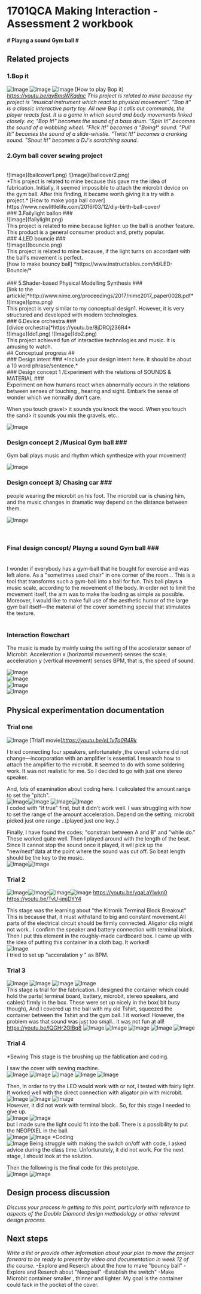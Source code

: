 # 1701QCA Making Interaction - Assessment 2 workbook


**# Playng a sound Gym ball  #**

## Related projects ##



### 1.Bop it ###

![Image](bopit1.png)
![Image](bopit3.png)
![Image](bopit2.png)
[How to play Bop it] *https://youtu.be/ayBmsWKqdnc*
*This project is related to mine because my project is "musical instrument which react to physical movement". "Bop it" is a classic interactive party toy. All new Bop It calls out commands, the player reacts fast.  It is a game in which sound and body movements linked closely. 
ex;
"Bop It!" becomes the sound of a bass drum.
"Spin It!" becomes the sound of a wobbling wheel.
"Flick It!" becomes a "Boing!" sound.
"Pull It!" becomes the sound of a slide-whistle.
"Twist It!" becomes a cranking sound.
"Shout It!" becomes a DJ's scratching sound.*
</br>
### 2.Gym ball cover sewing project ###
</br>
![Image](ballcover1.png)
![Image](ballcover2.png)</br>
*This project is related to mine because this gave me the idea of fabrication. Initially, it seemed impossible to attach the microbit device on the gym ball. After this finding, it became  worth giving it a try with a project.*
[How to make yoga ball cover]  https://www.newlittlelife.com/2016/03/12/diy-birth-ball-cover/
</br>
### 3.Failylight ballon ###
</br>
![Image](failylight.png)</br>
  This project is related to mine because lighten up the ball is another feature. This product is a general consumer product and, pretty popular.
</br>
### 4.LED bouncie  ###
</br>
![Image](bouncie.png)</br>
  This project is related to mine because, if the light turns on accordant with the ball's movement is perfect.</br>
[how to make bouncy ball] *https://www.instructables.com/id/LED-Bouncie/*</br>
</br>
### 5.Shader-based Physical Modelling Synthesis ###
</br>
 [link to the artickle]*http://www.nime.org/proceedings/2017/nime2017_paper0028.pdf*</br>
 ![Image](pms.png)</br>
   This project is very similar to my conceptual design1. However, it is very structured and developed with modern technologies.
</br> 
### 6.Device orchestra ###
</br> 
 [divice orchestra]*https://youtu.be/8jDROj236R4*</br>
 ![Image](do1.png)
 ![Image](do2.png)</br>
   This project achieved fun of interactive technologies and music. It is amusing to watch.

</br>
## Conceptual progress ##
</br>
### Design intent ###
*Include your design intent here. It should be about a 10 word phrase/sentence.*
</br>
### Design concept 1 /Experiment with the relations of SOUNDS & MATERIAL ###
</br>
Experiment on how humans react when abnormally occurs in the relations between senses of touching , hearing and sight.
Embark the sense of wonder which we normally don't care.</br>

When you touch gravel> it sounds you knock the  wood.
When you touch the sand> it sounds you mix the gravels. etc.. </br>

 ![Image](p1.png)
</br>

### Design concept 2 /Musical Gym ball ###</br>

Gym ball plays music and rhythm which synthesize with your movement!</br>

 ![Image](p2.png)</br>
 
 ### Design concept 3/ Chasing car ###</br>
people wearing the microbit on his foot. The microbit car is chasing him, and the music changes in dramatic way depend on the distance between them.</br>

 ![Image](p3.png)</br>
</br></br>
### Final design concept/ Playng a sound Gym ball ###</br></br>

I wonder if everybody has a gym-ball that he bought for exercise and was left alone. As a "sometimes used chair" in one corner of the room...
This is a tool that transforms such a gym-ball into a ball for fun. This ball plays a music scale, according to the movement of the body.
In order not to limit the movement itself, the aim was to make the loading as simple as possible. Moreover, I would like to make full use of the aesthetic humor of the large gym ball itself—the material of the cover something special that stimulates the texture.</br>
</br>
### Interaction flowchart ###
The music is made by mainly using the setting of the accelerator sensor of Microbit. Acceleration x (horizontal movement) senses the scale, acceleration y (vertical movement) senses BPM, that is, the speed of sound.</br>

![Image](flow.png)</br> 
![Image](pitch.png)</br>
![Image](noteconcept2.png)</br>
![Image](noteconcept1.png)</br>


## Physical experimentation documentation ##

### Trial one ###
![Image](trial1.png)
[Trial1 movie]*https://youtu.be/eL1vTo0R4Rk*

I tried connecting four speakers, unfortunately ,the overall volume did not change—incorporation with an amplifier is essential.
I research how to attach the amplifier to the microbit. It seemed to do with some soldering work.  It was not realistic for me. So I decided to go with just one stereo speaker.</br>

And, lots of examination about coding here. I caliculated the amount range to set the "pitch".</br>
![Image](noteflow1.png)![Image](noteflow2.png)
![Image](if1.png)![Image](if2.png)</br>
I coded with "if true" first, but it didn't work well. I was struggling with how to set the range of the amount acceleration. Depend on the setting, microbit picked just one range ..(played just one key..)</br>

Finally, I have found the codes; "constrain between A and B" and "while do." These worked quite well. Then I played around with the length of the beat. 
Since It cannot stop the sound once it played, it will pick up the "new/next"data at the point where the sound was cut off. So beat length should be the key to the music.</br>
![Image](code1_2.png)![Image](code1_3".png)
</br>
### Trial 2 ###
![Image](trial2.png)![Image](trial2_2.png)![Image](trial2_3.png)![Image](terminalboard.png)
https://youtu.be/yqaLaYlwkn0
https://youtu.be/TvU-jmjDYY4

This stage was the learning about "the Kitronik Terminal Block Breakout" This is because that,  it must withstand to big and constant movement.All parts of the electrical circuit should be firmly connected.  Aligator clip might not work.. 
I confirm the speaker and battery connection with terminal block. Then I put this element in the roughly-made cardboard box. I came up with the idea of putting this container in a cloth bag. It worked!</br>
![Image](code_y.png)</br>
I tried to set up "acceralation y " as BPM.</br>


### Trial 3 ###
![Image](trial3_7.png)
![Image](trial3_1.png) 
![Image](notedesign1.png)
![Image](notedesign2.png)</br>
This stage is trial for the fabrication. I designed the container which could hold the parts( terminal board, battery, microbit, stereo speakers, and cables) firmly in the box. These were set up nicely in the box( bit busy though), And I  covered up the ball with my old Tshirt, squeezed the container between the Tshirt and the gym ball. ! it worked! However, the problem was that sound was just too small.. it was not fun at all!</br>
https://youtu.be/lQGHr2OlBq8
![Image](trial3_4.png) 
![Image](trial3_5.png) 
![Image](trial3_6.png) 
![Image](trial3_3.png) 
![Image](trial3_2.png) 

### Trial 4 ###

*Sewing
This stage is the brushing up the fablication and coding. 

I saw the cover with sewing machine.</br>
![Image](trial4_1.png) 
![Image](trial4_2.png) 
![Image](trial4_3.png) 
![Image](trial4_4.png) 
![Image](trial4_5.png) </br>

Then, in order to try the LED would work with or not, I tested with fairly light.
It worked well with the direct connection with aligator pin with microbit.</br>
![Image](fl1.png) 
![Image](fl2.png) 
![Image](fl3.png) </br>
However, it did not work with terminal block.. So, for this stage I needed to give up. </br>
![Image](fl4.png) 
![Image](fl5.png) </br>
but I made sure the light could fit into the ball. There is a possibility to put the NEOPIXEL in the ball.</br>
![Image](fl6.png) 
![Image](fl7.png) 
*Coding</br>
![Image](buttonA.png) 
Being struggle with making the switch on/off with code, I asked advice during the class time.  Unfortunately, it did not work. For the next stage, I should look at the solution. </br>

Then the following is the final code for this prototype. </br>
![Image](final1.png) 
![Image](final2.png) 

## Design process discussion ##
*Discuss your process in getting to this point, particularly with reference to aspects of the Double Diamond design methodology or other relevant design process.*

## Next steps ##

*Write a list or provide other information about your plan to move the project forward to be ready to present by video and documentation in week 12 of the course.*
-Explore and Reserch about the how to make "bouncy ball"
-Explore and Reserch about "Neopixel"
-Establish the switch"
-Make Microbit container smaller , thinner and lighter. My goal is the container could tack in the pocket of the cover.
